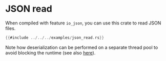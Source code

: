# JSON read

When compiled with feature `io_json`, you can use this crate to read JSON files.

```rust
{{#include ../../../examples/json_read.rs}}
```

Note how deserialization can be performed on a separate thread pool to avoid
blocking the runtime (see also [here](https://ryhl.io/blog/async-what-is-blocking/)).
